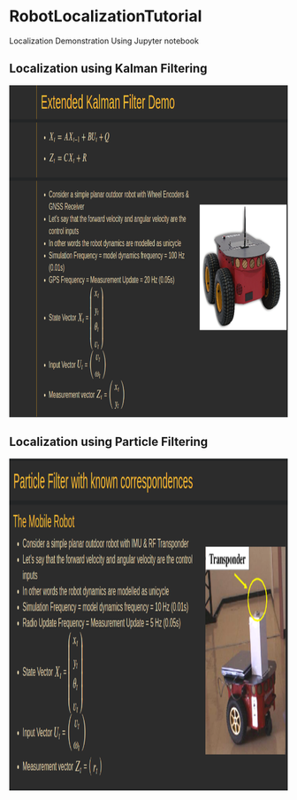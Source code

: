 # RobotLocalizationTutorial
Localization Demonstration Using Jupyter notebook

## Localization using Kalman Filtering
<p align="left">
  <img src="/images/KalmanFilterDemo.png" width="800" height="600" alt="Localization using Kalman Filter"/>
</p>

## Localization using Particle Filtering
<p align="left">
  <img src="/images/ParticleFilterDemo.png" width="800" height="600" alt="Localization using Particle Filter"/>
</p>
